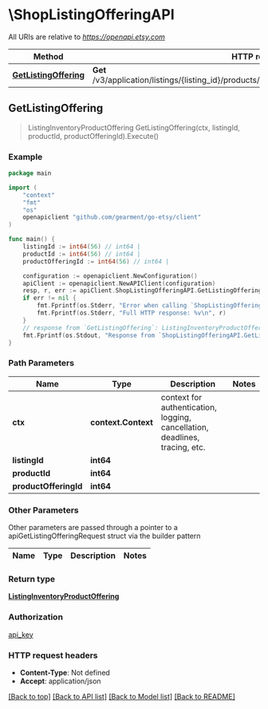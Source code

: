 # \ShopListingOfferingAPI

All URIs are relative to *https://openapi.etsy.com*

Method | HTTP request | Description
------------- | ------------- | -------------
[**GetListingOffering**](ShopListingOfferingAPI.md#GetListingOffering) | **Get** /v3/application/listings/{listing_id}/products/{product_id}/offerings/{product_offering_id} | 



## GetListingOffering

> ListingInventoryProductOffering GetListingOffering(ctx, listingId, productId, productOfferingId).Execute()





### Example

```go
package main

import (
	"context"
	"fmt"
	"os"
	openapiclient "github.com/gearment/go-etsy/client"
)

func main() {
	listingId := int64(56) // int64 | 
	productId := int64(56) // int64 | 
	productOfferingId := int64(56) // int64 | 

	configuration := openapiclient.NewConfiguration()
	apiClient := openapiclient.NewAPIClient(configuration)
	resp, r, err := apiClient.ShopListingOfferingAPI.GetListingOffering(context.Background(), listingId, productId, productOfferingId).Execute()
	if err != nil {
		fmt.Fprintf(os.Stderr, "Error when calling `ShopListingOfferingAPI.GetListingOffering``: %v\n", err)
		fmt.Fprintf(os.Stderr, "Full HTTP response: %v\n", r)
	}
	// response from `GetListingOffering`: ListingInventoryProductOffering
	fmt.Fprintf(os.Stdout, "Response from `ShopListingOfferingAPI.GetListingOffering`: %v\n", resp)
}
```

### Path Parameters


Name | Type | Description  | Notes
------------- | ------------- | ------------- | -------------
**ctx** | **context.Context** | context for authentication, logging, cancellation, deadlines, tracing, etc.
**listingId** | **int64** |  | 
**productId** | **int64** |  | 
**productOfferingId** | **int64** |  | 

### Other Parameters

Other parameters are passed through a pointer to a apiGetListingOfferingRequest struct via the builder pattern


Name | Type | Description  | Notes
------------- | ------------- | ------------- | -------------




### Return type

[**ListingInventoryProductOffering**](ListingInventoryProductOffering.md)

### Authorization

[api_key](../README.md#api_key)

### HTTP request headers

- **Content-Type**: Not defined
- **Accept**: application/json

[[Back to top]](#) [[Back to API list]](../README.md#documentation-for-api-endpoints)
[[Back to Model list]](../README.md#documentation-for-models)
[[Back to README]](../README.md)

